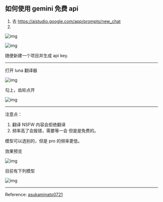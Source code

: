 ## 如何使用 gemini 免费 api

1. 去 https://aistudio.google.com/app/prompts/new_chat
2. 

![img](../images/zh/gemini/344549401-33da8fae-fafb-4f88-afb1-967b91f7ca4b.png)

![img](../images/zh/gemini/344549459-b688a3be-5b2a-4d6a-bf56-dc7d45bc5ee9.png)


随便新建一个项目并生成 api key.

<hr>

打开 luna 翻译器

![img](../images/zh/gemini/344549959-4e18dec9-658c-4df1-a0e7-d2379503e604.png)

勾上，齿轮点开

![img](../images/zh/gemini/344550089-518d6afa-7818-445d-be16-5770d196b489.png)

<hr>

注意点：

1. 翻译 NSFW 内容会拒绝翻译
2. 频率高了会报错，需要等一会
但是是免费的。

模型可以选别的，但是 pro 的频率更低。

效果预览

![img](../images/zh/gemini/344550450-e4d25242-e679-45c5-8412-df07fc972843.png)

目前有下列模型

![img](../images/zh/gemini/344551043-a0b058b0-e7e8-49c2-a8a4-3201db78ddec.png)

<hr>

Reference: [asukaminato0721](https://github.com/HIllya51/LunaTranslator/issues/863)